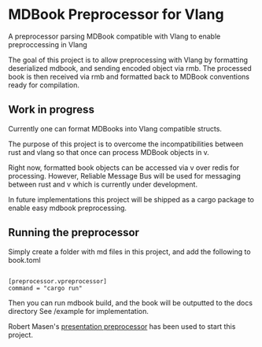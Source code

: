 # MDBook Preprocessor for Vlang

A preprocessor parsing MDBook compatible with Vlang to enable preproccessing in Vlang

The goal of this project is to allow preprocessing with Vlang by formatting deserialized mdbook, and sending encoded object via rmb. The processed book is then received via rmb and formatted back to MDBook conventions ready for compilation.

## Work in progress

Currently one can format MDBooks into Vlang compatible structs.

The purpose of this project is to overcome the incompatibilities between rust and vlang so that once can process MDBook objects in v.

Right now, formatted book objects can be accessed via v over redis for processing. However, Reliable Message Bus will be used for messaging between rust and v which is currently under development.

In future implementations this project will be shipped as a cargo package to enable easy mdbook preprocessing.

## Running the preprocessor

Simply create a folder with md files in this project, and add the following to book.toml

```

[preprocessor.vpreprocessor]
command = "cargo run"

```

Then you can run mdbook build, and the book will be outputted to the docs directory
See /example for implementation.

Robert Masen's [presentation preprocessor](https://github.com/FreeMasen/mdbook-presentation-preprocessor) has been used to start this project.
